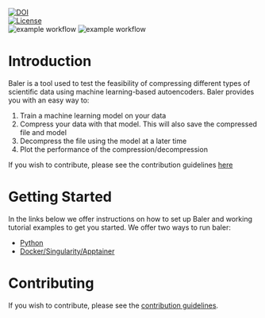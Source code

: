 [![DOI](https://zenodo.org/badge/576188110.svg)](https://zenodo.org/badge/latestdoi/576188110)\
[![License](https://img.shields.io/badge/License-Apache_2.0-blue.svg)](https://opensource.org/licenses/Apache-2.0)\
![example workflow](https://github.com/baler-compressor/baler/actions/workflows/test_and_lint.yaml/badge.svg)
![example workflow](https://github.com/baler-compressor/baler/actions/workflows/docker.yaml/badge.svg)

# Introduction
Baler is a tool used to test the feasibility of compressing different types of scientific data using machine learning-based autoencoders. Baler provides you with an easy way to:
1. Train a machine learning model on your data
2. Compress your data with that model. This will also save the compressed file and model
3. Decompress the file using the model at a later time
4. Plot the performance of the compression/decompression

If you wish to contribute, please see the contribution guidelines [here](https://github.com/baler-compressor/baler/blob/main/documentation/CONTRIBUTING.md)


# Getting Started #
In the links below we offer instructions on how to set up Baler and working tutorial examples to get you started. We offer two ways to run baler:
* [Python](docs/setup/python_setup.md)
* [Docker/Singularity/Apptainer](docs/setup/docker_setup.md)



# Contributing

If you wish to contribute, please see the [contribution guidelines](https://github.com/baler-collaboration/baler/blob/main/docs/CONTRIBUTING.md).
